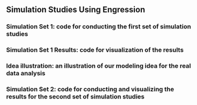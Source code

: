 ## Simulation Studies Using Engression

### Simulation Set 1: code for conducting the first set of simulation studies

### Simulation Set 1 Results: code for visualization of the results

### Idea illustration: an illustration of our modeling idea for the real data analysis

### Simulation Set 2: code for conducting and visualizing the results for the second set of simulation studies
